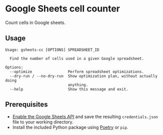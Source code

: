 # Google Sheets cell counter

Count cells in Google sheets.

## Usage

```
Usage: gsheets-cc [OPTIONS] SPREADSHEET_ID

  Find the number of cells used in a given Google spreadsheet.

Options:
  --optimize                Perform spreadsheet optimizations.
  --dry-run / --no-dry-run  Show optimization plan, without actually doing
                            anything.
  --help                    Show this message and exit.
```

## Prerequisites

- [Enable the Google Sheets API](https://developers.google.com/sheets/api/quickstart/python#step_1_turn_on_the) and save the  resulting `credentials.json` file to your working directory.
- Install the included Python package using [Poetry](https://github.com/balena-io/process/blob/master/process/Python_Coding_Guide.md#create-the-environment) or `pip`.
